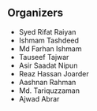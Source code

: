## Organizers

- Syed Rifat Raiyan
- Ishmam Tashdeed
- Md Farhan Ishmam
- Tauseef Tajwar
- Asir Saadat Nipun 
- Reaz Hassan Joarder
- Aashnan Rahman
- Md. Tariquzzaman
- Ajwad Abrar
